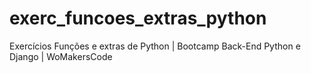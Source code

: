 # exerc_funcoes_extras_python
Exercícios Funções e extras de Python | Bootcamp Back-End Python e Django | WoMakersCode
